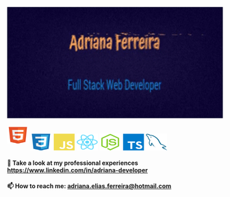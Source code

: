 <div justify="center">
  <img width="900px" height="260px" src="https://github.com/Drilias/Drilias/blob/main/giphy.gif"/>
</div>
</br>

<div>
   <img justify="center" alt="HTML" height="40" width="50" src="https://raw.githubusercontent.com/devicons/devicon/master/icons/html5/html5-original.svg"> 
   <img align="center" alt="CSS" height="40" width="50" src="https://raw.githubusercontent.com/devicons/devicon/master/icons/css3/css3-original.svg">
   <img align="center" alt="JS" height="40" width="50" src="https://raw.githubusercontent.com/devicons/devicon/master/icons/javascript/javascript-plain.svg">
   <img align="center" alt="React" height="40" width="50" src="https://raw.githubusercontent.com/devicons/devicon/master/icons/react/react-original.svg">
   <img align="center" alt="Node" height="40" width="50" src="https://raw.githubusercontent.com/devicons/devicon/master/icons/nodejs/nodejs-original.svg">
   <img align="center" alt="TS" height="40" width="50" src="https://raw.githubusercontent.com/devicons/devicon/master/icons/typescript/typescript-plain.svg">  
   <img align="center" alt="mysql" height="40" width="50" src="https://raw.githubusercontent.com/devicons/devicon/master/icons/mysql/mysql-original.svg">
</div>

#### 👀 Take a look at my professional experiences https://www.linkedin.com/in/adriana-developer
#### 📫 How to reach me: adriana.elias.ferreira@hotmail.com


